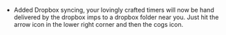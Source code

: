 * Added Dropbox syncing, your lovingly crafted timers will now be hand delivered by the dropbox imps to a dropbox folder near you. Just hit the arrow icon in the lower right corner and then the cogs icon.